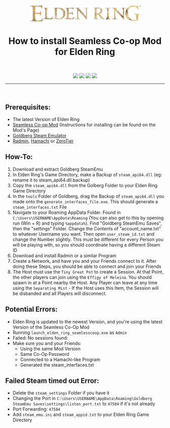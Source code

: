 <p align="center"><img src="https://github.com/K3V1991/How-to-install-Seamless-Co-Op-Mod-for-Elden-Ring/blob/main/Elden-Ring.png" width="350"></a>
<h1 align="center"><b>How to install Seamless Co-op Mod for Elden Ring</b></h1>
<br />

<p align="center">
<a href="https://liberapay.com/K3V1991" alt="LiberaPay"><img src="https://img.shields.io/badge/Liberapay-F6C915?style=for-the-badge&logo=liberapay&logoColor=black" /></a>
<a href="https://ko-fi.com/k3v1991" alt="Ko-fi"><img src="https://img.shields.io/badge/Ko--fi-F16061?style=for-the-badge&logo=ko-fi&logoColor=white" /></a>
<a href="https://www.paypal.com/cgi-bin/webscr?cmd=_s-xclick&hosted_button_id=HW8B98TVDLKWA" alt="PayPal"><img src="https://img.shields.io/badge/PayPal-00457C?style=for-the-badge&logo=paypal&logoColor=white" /></a>
<a href="https://github.com/K3V1991/Donate-Crypto/blob/main/README.md" alt="Crypto"><img src="https://img.shields.io/badge/Bitcoin-000?style=for-the-badge&logo=bitcoin&logoColor=white" /></a>
</p>
<hr />
<br />

## Prerequisites:
* The latest Version of Elden Ring
* [Seamless Co-op Mod](https://www.nexusmods.com/eldenring/mods/510) (Instructions for installing can be found on the Mod's Page)
* [Goldberg Steam Emulator](https://mr_goldberg.gitlab.io/goldberg_emulator/)
* [Radmin](https://www.radmin-vpn.com/), [Hamachi](https://www.vpn.net/) or [ZeroTier](https://www.zerotier.com/) 

## How-To:
1. Download and extract Goldberg SteamEmu
2. In Elden Ring's Game Directory, make a Backup of ```steam_api64.dll``` (eg: rename it to steam_api64.dll.backup)
3. Copy the ```steam_api64.dll``` from the Golberg Folder to your Elden Ring Game Directory
4. In the ```tools``` Folder of Goldberg, drag the Backup of ```steam_api64.dll``` you made onto the ```generate_interfaces_file.exe```. This should generate a ```steam_interfaces.txt``` File
5. Navigate to your Roaming AppData Folder. Found in ```C:\Users\USERNAME\AppData\Roaming``` (You can also get to this by opening run (Win + R) and typing ```%appdata%```).
Find "Goldberg SteamEmu Saves", then the "settings" Folder. Change the Contents of "account_name.txt" to whatever Username you want. 
Then open ```user_steam_id.txt``` and change the Number slightly. This must be different for every Person you will be playing with, so you should coordinate having a different Steam ID
6. Download and install Radmin or a similar Program
7. Create a Network, and have you and your Friends connect to it. After doing these Steps, you should be able to connect and join your Friends
8. The Host must use the ```Tiny Great Pot``` to create a Session. At that Point, the other players can join using the ```Effigy of Meleina```. 
You should spawn in at a Point nearby the Host. Any Player can leave at any time using the ```Separating Mist``` - If the Host uses this Item, the Session will be disbanded and all Players will disconnect.

## Potential Errors:
* Elden Ring is updated to the newest Version, and you're using the latest Version of the Seamless Co-Op Mod
* Running ```launch_elden_ring_seamlesscoop.exe``` as ```Admin```
* Failed: No sessions found:
* Make sure you and your Friends:
  * Using the same Mod Version
  * Same Co-Op Password
  * Connected to a Hamachi-like Program
  * Generated the steam_interfaces.txt

## Failed Steam timed out Error:
* Delete the ```steam_settings``` Folder if you have it
* Changing the Port in ```C:\Users\USERNAME\AppData\Roaming\Goldberg SteamEmu Saves\settings\listen_port.txt``` to ```47584``` if it's not already
* Port Forwarding: ```47584```
* Add ```steam_emu.ini``` and ```steam_appid.txt``` to your Elden Ring Game Directory
